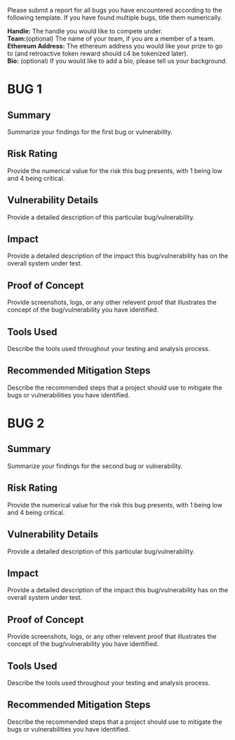 Please submit a report for all bugs you have encountered according to the following template. If you have found multiple bugs, title them numerically. 

**Handle:** The handle you would like to compete under.  
**Team:**(optional) The name of your team, if you are a member of a team.
**Ethereum Address:** The ethereum address you would like your prize to go to (and retroactive token reward should c4 be tokenized later).    
**Bio:** (optional) If you would like to add a bio, please tell us your background.  

# BUG 1
## Summary
Summarize your findings for the first bug or vulnerability. 

## Risk Rating
Provide the numerical value for the risk this bug presents, with 1 being low and 4 being critical.
## Vulnerability Details
Provide a detailed description of this particular bug/vulnerability.
## Impact
Provide a detailed description of the impact this bug/vulnerability has on the overall system under test.
## Proof of Concept
Provide screenshots, logs, or any other relevent proof that illustrates the concept of the bug/vulnerability you have identified.
## Tools Used
Describe the tools used throughout your testing and analysis process.
## Recommended Mitigation Steps
Describe the recommended steps that a project should use to mitigate the bugs or vulnerabilities you have identified.



# BUG 2
## Summary
Summarize your findings for the second bug or vulnerability. 

## Risk Rating
Provide the numerical value for the risk this bug presents, with 1 being low and 4 being critical.
## Vulnerability Details
Provide a detailed description of this particular bug/vulnerability.
## Impact
Provide a detailed description of the impact this bug/vulnerability has on the overall system under test.
## Proof of Concept
Provide screenshots, logs, or any other relevent proof that illustrates the concept of the bug/vulnerability you have identified.
## Tools Used
Describe the tools used throughout your testing and analysis process.
## Recommended Mitigation Steps
Describe the recommended steps that a project should use to mitigate the bugs or vulnerabilities you have identified.
